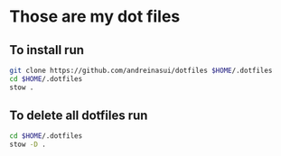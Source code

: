 # Those are my dot files

## To install run

```bash
git clone https://github.com/andreinasui/dotfiles $HOME/.dotfiles
cd $HOME/.dotfiles
stow .
```

## To delete all dotfiles run

```bash
cd $HOME/.dotfiles
stow -D .
```
